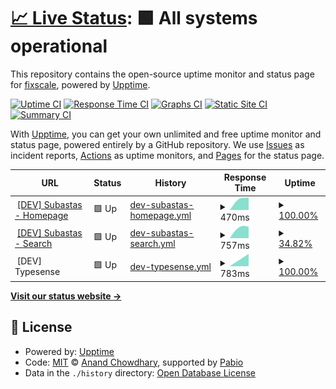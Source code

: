 # [📈 Live Status](https://demo.upptime.js.org): <!--live status--> **🟩 All systems operational**

This repository contains the open-source uptime monitor and status page for [fixscale](https://fixscale.github.com), powered by [Upptime](https://github.com/upptime/upptime).

[![Uptime CI](https://github.com/fixscale/uptime/workflows/Uptime%20CI/badge.svg)](https://github.com/fixscale/uptime/actions?query=workflow%3A%22Uptime+CI%22)
[![Response Time CI](https://github.com/fixscale/uptime/workflows/Response%20Time%20CI/badge.svg)](https://github.com/fixscale/uptime/actions?query=workflow%3A%22Response+Time+CI%22)
[![Graphs CI](https://github.com/fixscale/uptime/workflows/Graphs%20CI/badge.svg)](https://github.com/fixscale/uptime/actions?query=workflow%3A%22Graphs+CI%22)
[![Static Site CI](https://github.com/fixscale/uptime/workflows/Static%20Site%20CI/badge.svg)](https://github.com/fixscale/uptime/actions?query=workflow%3A%22Static+Site+CI%22)
[![Summary CI](https://github.com/fixscale/uptime/workflows/Summary%20CI/badge.svg)](https://github.com/fixscale/uptime/actions?query=workflow%3A%22Summary+CI%22)

With [Upptime](https://upptime.js.org), you can get your own unlimited and free uptime monitor and status page, powered entirely by a GitHub repository. We use [Issues](https://github.com/fixscale/uptime/issues) as incident reports, [Actions](https://github.com/fixscale/uptime/actions) as uptime monitors, and [Pages](https://demo.upptime.js.org) for the status page.

<!--start: status pages-->
<!-- This summary is generated by Upptime (https://github.com/upptime/upptime) -->
<!-- Do not edit this manually, your changes will be overwritten -->
<!-- prettier-ignore -->
| URL | Status | History | Response Time | Uptime |
| --- | ------ | ------- | ------------- | ------ |
| <img alt="" src="https://icons.duckduckgo.com/ip3/subastas.pages.dev.ico" height="13"> [[DEV] Subastas - Homepage](https://subastas.pages.dev) | 🟩 Up | [dev-subastas-homepage.yml](https://github.com/fixscale/uptime/commits/HEAD/history/dev-subastas-homepage.yml) | <details><summary><img alt="Response time graph" src="./graphs/dev-subastas-homepage/response-time-week.png" height="20"> 470ms</summary><br><a href="https://fixscale.github.io/uptime/history/dev-subastas-homepage"><img alt="Response time 470" src="https://img.shields.io/endpoint?url=https%3A%2F%2Fraw.githubusercontent.com%2Ffixscale%2Fuptime%2FHEAD%2Fapi%2Fdev-subastas-homepage%2Fresponse-time.json"></a><br><a href="https://fixscale.github.io/uptime/history/dev-subastas-homepage"><img alt="24-hour response time 470" src="https://img.shields.io/endpoint?url=https%3A%2F%2Fraw.githubusercontent.com%2Ffixscale%2Fuptime%2FHEAD%2Fapi%2Fdev-subastas-homepage%2Fresponse-time-day.json"></a><br><a href="https://fixscale.github.io/uptime/history/dev-subastas-homepage"><img alt="7-day response time 470" src="https://img.shields.io/endpoint?url=https%3A%2F%2Fraw.githubusercontent.com%2Ffixscale%2Fuptime%2FHEAD%2Fapi%2Fdev-subastas-homepage%2Fresponse-time-week.json"></a><br><a href="https://fixscale.github.io/uptime/history/dev-subastas-homepage"><img alt="30-day response time 470" src="https://img.shields.io/endpoint?url=https%3A%2F%2Fraw.githubusercontent.com%2Ffixscale%2Fuptime%2FHEAD%2Fapi%2Fdev-subastas-homepage%2Fresponse-time-month.json"></a><br><a href="https://fixscale.github.io/uptime/history/dev-subastas-homepage"><img alt="1-year response time 470" src="https://img.shields.io/endpoint?url=https%3A%2F%2Fraw.githubusercontent.com%2Ffixscale%2Fuptime%2FHEAD%2Fapi%2Fdev-subastas-homepage%2Fresponse-time-year.json"></a></details> | <details><summary><a href="https://fixscale.github.io/uptime/history/dev-subastas-homepage">100.00%</a></summary><a href="https://fixscale.github.io/uptime/history/dev-subastas-homepage"><img alt="All-time uptime 100.00%" src="https://img.shields.io/endpoint?url=https%3A%2F%2Fraw.githubusercontent.com%2Ffixscale%2Fuptime%2FHEAD%2Fapi%2Fdev-subastas-homepage%2Fuptime.json"></a><br><a href="https://fixscale.github.io/uptime/history/dev-subastas-homepage"><img alt="24-hour uptime 100.00%" src="https://img.shields.io/endpoint?url=https%3A%2F%2Fraw.githubusercontent.com%2Ffixscale%2Fuptime%2FHEAD%2Fapi%2Fdev-subastas-homepage%2Fuptime-day.json"></a><br><a href="https://fixscale.github.io/uptime/history/dev-subastas-homepage"><img alt="7-day uptime 100.00%" src="https://img.shields.io/endpoint?url=https%3A%2F%2Fraw.githubusercontent.com%2Ffixscale%2Fuptime%2FHEAD%2Fapi%2Fdev-subastas-homepage%2Fuptime-week.json"></a><br><a href="https://fixscale.github.io/uptime/history/dev-subastas-homepage"><img alt="30-day uptime 100.00%" src="https://img.shields.io/endpoint?url=https%3A%2F%2Fraw.githubusercontent.com%2Ffixscale%2Fuptime%2FHEAD%2Fapi%2Fdev-subastas-homepage%2Fuptime-month.json"></a><br><a href="https://fixscale.github.io/uptime/history/dev-subastas-homepage"><img alt="1-year uptime 100.00%" src="https://img.shields.io/endpoint?url=https%3A%2F%2Fraw.githubusercontent.com%2Ffixscale%2Fuptime%2FHEAD%2Fapi%2Fdev-subastas-homepage%2Fuptime-year.json"></a></details>
| <img alt="" src="https://icons.duckduckgo.com/ip3/subastas.pages.dev.ico" height="13"> [[DEV] Subastas - Search](https://subastas.pages.dev/search) | 🟩 Up | [dev-subastas-search.yml](https://github.com/fixscale/uptime/commits/HEAD/history/dev-subastas-search.yml) | <details><summary><img alt="Response time graph" src="./graphs/dev-subastas-search/response-time-week.png" height="20"> 757ms</summary><br><a href="https://fixscale.github.io/uptime/history/dev-subastas-search"><img alt="Response time 757" src="https://img.shields.io/endpoint?url=https%3A%2F%2Fraw.githubusercontent.com%2Ffixscale%2Fuptime%2FHEAD%2Fapi%2Fdev-subastas-search%2Fresponse-time.json"></a><br><a href="https://fixscale.github.io/uptime/history/dev-subastas-search"><img alt="24-hour response time 757" src="https://img.shields.io/endpoint?url=https%3A%2F%2Fraw.githubusercontent.com%2Ffixscale%2Fuptime%2FHEAD%2Fapi%2Fdev-subastas-search%2Fresponse-time-day.json"></a><br><a href="https://fixscale.github.io/uptime/history/dev-subastas-search"><img alt="7-day response time 757" src="https://img.shields.io/endpoint?url=https%3A%2F%2Fraw.githubusercontent.com%2Ffixscale%2Fuptime%2FHEAD%2Fapi%2Fdev-subastas-search%2Fresponse-time-week.json"></a><br><a href="https://fixscale.github.io/uptime/history/dev-subastas-search"><img alt="30-day response time 757" src="https://img.shields.io/endpoint?url=https%3A%2F%2Fraw.githubusercontent.com%2Ffixscale%2Fuptime%2FHEAD%2Fapi%2Fdev-subastas-search%2Fresponse-time-month.json"></a><br><a href="https://fixscale.github.io/uptime/history/dev-subastas-search"><img alt="1-year response time 757" src="https://img.shields.io/endpoint?url=https%3A%2F%2Fraw.githubusercontent.com%2Ffixscale%2Fuptime%2FHEAD%2Fapi%2Fdev-subastas-search%2Fresponse-time-year.json"></a></details> | <details><summary><a href="https://fixscale.github.io/uptime/history/dev-subastas-search">34.82%</a></summary><a href="https://fixscale.github.io/uptime/history/dev-subastas-search"><img alt="All-time uptime 34.82%" src="https://img.shields.io/endpoint?url=https%3A%2F%2Fraw.githubusercontent.com%2Ffixscale%2Fuptime%2FHEAD%2Fapi%2Fdev-subastas-search%2Fuptime.json"></a><br><a href="https://fixscale.github.io/uptime/history/dev-subastas-search"><img alt="24-hour uptime 34.82%" src="https://img.shields.io/endpoint?url=https%3A%2F%2Fraw.githubusercontent.com%2Ffixscale%2Fuptime%2FHEAD%2Fapi%2Fdev-subastas-search%2Fuptime-day.json"></a><br><a href="https://fixscale.github.io/uptime/history/dev-subastas-search"><img alt="7-day uptime 34.82%" src="https://img.shields.io/endpoint?url=https%3A%2F%2Fraw.githubusercontent.com%2Ffixscale%2Fuptime%2FHEAD%2Fapi%2Fdev-subastas-search%2Fuptime-week.json"></a><br><a href="https://fixscale.github.io/uptime/history/dev-subastas-search"><img alt="30-day uptime 34.82%" src="https://img.shields.io/endpoint?url=https%3A%2F%2Fraw.githubusercontent.com%2Ffixscale%2Fuptime%2FHEAD%2Fapi%2Fdev-subastas-search%2Fuptime-month.json"></a><br><a href="https://fixscale.github.io/uptime/history/dev-subastas-search"><img alt="1-year uptime 34.82%" src="https://img.shields.io/endpoint?url=https%3A%2F%2Fraw.githubusercontent.com%2Ffixscale%2Fuptime%2FHEAD%2Fapi%2Fdev-subastas-search%2Fuptime-year.json"></a></details>
| <img alt="" src="https://icons.duckduckgo.com/ip3/null.ico" height="13"> [DEV] Typesense | 🟩 Up | [dev-typesense.yml](https://github.com/fixscale/uptime/commits/HEAD/history/dev-typesense.yml) | <details><summary><img alt="Response time graph" src="./graphs/dev-typesense/response-time-week.png" height="20"> 783ms</summary><br><a href="https://fixscale.github.io/uptime/history/dev-typesense"><img alt="Response time 783" src="https://img.shields.io/endpoint?url=https%3A%2F%2Fraw.githubusercontent.com%2Ffixscale%2Fuptime%2FHEAD%2Fapi%2Fdev-typesense%2Fresponse-time.json"></a><br><a href="https://fixscale.github.io/uptime/history/dev-typesense"><img alt="24-hour response time 783" src="https://img.shields.io/endpoint?url=https%3A%2F%2Fraw.githubusercontent.com%2Ffixscale%2Fuptime%2FHEAD%2Fapi%2Fdev-typesense%2Fresponse-time-day.json"></a><br><a href="https://fixscale.github.io/uptime/history/dev-typesense"><img alt="7-day response time 783" src="https://img.shields.io/endpoint?url=https%3A%2F%2Fraw.githubusercontent.com%2Ffixscale%2Fuptime%2FHEAD%2Fapi%2Fdev-typesense%2Fresponse-time-week.json"></a><br><a href="https://fixscale.github.io/uptime/history/dev-typesense"><img alt="30-day response time 783" src="https://img.shields.io/endpoint?url=https%3A%2F%2Fraw.githubusercontent.com%2Ffixscale%2Fuptime%2FHEAD%2Fapi%2Fdev-typesense%2Fresponse-time-month.json"></a><br><a href="https://fixscale.github.io/uptime/history/dev-typesense"><img alt="1-year response time 783" src="https://img.shields.io/endpoint?url=https%3A%2F%2Fraw.githubusercontent.com%2Ffixscale%2Fuptime%2FHEAD%2Fapi%2Fdev-typesense%2Fresponse-time-year.json"></a></details> | <details><summary><a href="https://fixscale.github.io/uptime/history/dev-typesense">100.00%</a></summary><a href="https://fixscale.github.io/uptime/history/dev-typesense"><img alt="All-time uptime 100.00%" src="https://img.shields.io/endpoint?url=https%3A%2F%2Fraw.githubusercontent.com%2Ffixscale%2Fuptime%2FHEAD%2Fapi%2Fdev-typesense%2Fuptime.json"></a><br><a href="https://fixscale.github.io/uptime/history/dev-typesense"><img alt="24-hour uptime 100.00%" src="https://img.shields.io/endpoint?url=https%3A%2F%2Fraw.githubusercontent.com%2Ffixscale%2Fuptime%2FHEAD%2Fapi%2Fdev-typesense%2Fuptime-day.json"></a><br><a href="https://fixscale.github.io/uptime/history/dev-typesense"><img alt="7-day uptime 100.00%" src="https://img.shields.io/endpoint?url=https%3A%2F%2Fraw.githubusercontent.com%2Ffixscale%2Fuptime%2FHEAD%2Fapi%2Fdev-typesense%2Fuptime-week.json"></a><br><a href="https://fixscale.github.io/uptime/history/dev-typesense"><img alt="30-day uptime 100.00%" src="https://img.shields.io/endpoint?url=https%3A%2F%2Fraw.githubusercontent.com%2Ffixscale%2Fuptime%2FHEAD%2Fapi%2Fdev-typesense%2Fuptime-month.json"></a><br><a href="https://fixscale.github.io/uptime/history/dev-typesense"><img alt="1-year uptime 100.00%" src="https://img.shields.io/endpoint?url=https%3A%2F%2Fraw.githubusercontent.com%2Ffixscale%2Fuptime%2FHEAD%2Fapi%2Fdev-typesense%2Fuptime-year.json"></a></details>

<!--end: status pages-->

[**Visit our status website →**](https://fixscale.github.io/uptime/)

## 📄 License

- Powered by: [Upptime](https://github.com/upptime/upptime)
- Code: [MIT](./LICENSE) © [Anand Chowdhary](https://anandchowdhary.com), supported by [Pabio](https://pabio.com)
- Data in the `./history` directory: [Open Database License](https://opendatacommons.org/licenses/odbl/1-0/)
